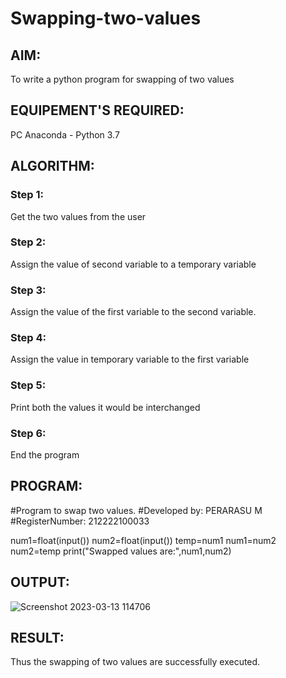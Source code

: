 # Swapping-two-values
## AIM:
To write a python program for swapping of two values
## EQUIPEMENT'S REQUIRED: 
PC
Anaconda - Python 3.7
## ALGORITHM: 
### Step 1:
Get the two values from the user
### Step 2: 
Assign the value of second variable to a temporary variable 
### Step 3: 
Assign the value of the first variable to the second variable.
### Step 4:  
Assign the value in temporary variable to the first variable
### Step 5: 
Print both the values it would be interchanged
### Step 6: 
End the program
## PROGRAM:

#Program to swap two values.
#Developed by: PERARASU M
#RegisterNumber: 212222100033

num1=float(input())
num2=float(input())
temp=num1
num1=num2
num2=temp
print("Swapped values are:",num1,num2)

## OUTPUT:
![Screenshot 2023-03-13 114706](https://user-images.githubusercontent.com/118348589/224622899-825f0d46-24ab-40ba-8742-ba78e80b87dc.png)


## RESULT:
Thus the swapping of two values are successfully executed.



